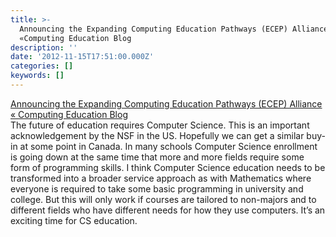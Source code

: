 ```yaml
---
title: >-
  Announcing the Expanding Computing Education Pathways (ECEP) Alliance
  «Computing Education Blog
description: ''
date: '2012-11-15T17:51:00.000Z'
categories: []
keywords: []
---
```


[Announcing the Expanding Computing Education Pathways (ECEP) Alliance « Computing Education Blog](http://computinged.wordpress.com/2012/11/15/announcing-the-expanding-computing-education-pathways-ecep-alliance/ "Announcing the Expanding Computing Education Pathways (ECEP) Alliance « Computing Education Blog")  
The future of education requires Computer Science. This is an important acknowledgement by the NSF in the US. Hopefully we can get a similar buy-in at some point in Canada. In many schools Computer Science enrollment is going down at the same time that more and more fields require some form of programming skills. I think Computer Science education needs to be transformed into a broader service approach as with Mathematics where everyone is required to take some basic programming in university and college. But this will only work if courses are tailored to non-majors and to different fields who have different needs for how they use computers. It’s an exciting time for CS education.
